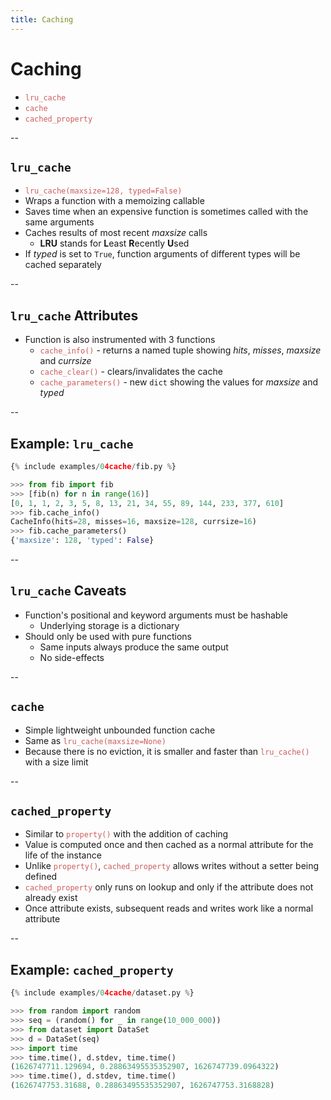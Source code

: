 ```yaml
---
title: Caching
---
```


# Caching
- <span style="color:indianred">`lru_cache`</span>
- <span style="color:indianred">`cache`</span>
- <span style="color:indianred">`cached_property`</span>

--

## `lru_cache`

- <span style="color:indianred">`lru_cache(maxsize=128, typed=False)`</span>
- Wraps a function with a memoizing callable
- Saves time when an expensive function is sometimes called with the same arguments
- Caches results of most recent _maxsize_ calls
  - **LRU** stands for **L**east **R**ecently **U**sed
- If _typed_ is set to `True`, function arguments of different types will be cached separately

--

## `lru_cache` Attributes

- Function is also instrumented with 3 functions
  - <span style="color:indianred">`cache_info()`</span> - returns a named tuple showing _hits_, _misses_, _maxsize_ and _currsize_
  - <span style="color:indianred">`cache_clear()`</span> - clears/invalidates the cache
  - <span style="color:indianred">`cache_parameters()`</span> - new `dict` showing the values for _maxsize_ and _typed_

--

## Example: `lru_cache`

```python
{% include examples/04cache/fib.py %}
```
```python
>>> from fib import fib
>>> [fib(n) for n in range(16)]
[0, 1, 1, 2, 3, 5, 8, 13, 21, 34, 55, 89, 144, 233, 377, 610]
>>> fib.cache_info()
CacheInfo(hits=28, misses=16, maxsize=128, currsize=16)
>>> fib.cache_parameters()
{'maxsize': 128, 'typed': False}
```

--

## `lru_cache` Caveats

- Function's positional and keyword arguments must be hashable
  - Underlying storage is a dictionary
- Should only be used with pure functions
  - Same inputs always produce the same output
  - No side-effects

--

## `cache`

- Simple lightweight unbounded function cache
- Same as <span style="color:indianred">`lru_cache(maxsize=None)`</span>
- Because there is no eviction, it is smaller and faster than <span style="color:indianred">`lru_cache()`</span> with a size limit

--

## `cached_property`

- Similar to <span style="color:indianred">`property()`</span> with the addition of caching
- Value is computed once and then cached as a normal attribute for the life of the instance
- Unlike <span style="color:indianred">`property()`</span>, <span style="color:indianred">`cached_property`</span> allows writes without a setter being defined
- <span style="color:indianred">`cached_property`</span> only runs on lookup and only if the attribute does not already exist
- Once attribute exists, subsequent reads and writes work like a normal attribute

--

## Example: `cached_property`

```python
{% include examples/04cache/dataset.py %}
```
```python
>>> from random import random
>>> seq = (random() for _ in range(10_000_000))
>>> from dataset import DataSet
>>> d = DataSet(seq)
>>> import time
>>> time.time(), d.stdev, time.time()
(1626747711.129694, 0.28863495535352907, 1626747739.0964322)
>>> time.time(), d.stdev, time.time()
(1626747753.31688, 0.28863495535352907, 1626747753.3168828)
```